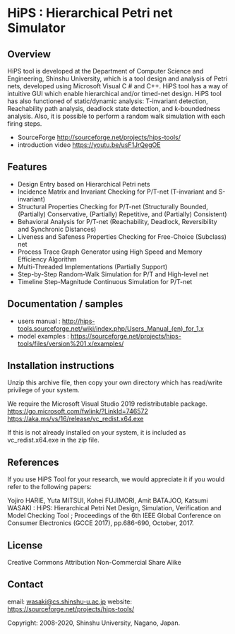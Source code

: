 # HiPS : Hierarchical Petri net Simulator

## Overview

HiPS tool is developed at the Department of Computer Science and Engineering,
Shinshu University, which is a tool design and analysis of Petri nets, 
developed using Microsoft Visual C # and C++. HiPS tool has a way of intuitive
GUI which enable hierarchical and/or timed-net design. HiPS tool has also 
functioned of static/dynamic analysis: T-invariant detection, Reachability 
path analysis, deadlock state detection, and k-boundedness analysis. Also, 
it is possible to perform a random walk simulation with each firing steps.

- SourceForge http://sourceforge.net/projects/hips-tools/
- introduction video https://youtu.be/usF1JrQegOE

## Features

- Design Entry based on Hierarchical Petri nets
- Incidence Matrix and Invariant Checking for P/T-net (T-invariant and 
  S-invariant)
- Structural Properties Checking for P/T-net (Structurally Bounded, 
  (Partially) Conservative, (Partially) Repetitive, and (Partially) Consistent)
- Behavioral Analysis for P/T-net (Reachability, Deadlock, Reversibility and 
  Synchronic Distances)
- Liveness and Safeness Properties Checking for Free-Choice (Subclass) net
- Process Trace Graph Generator using High Speed and Memory Efficiency Algorithm
- Multi-Threaded Implementations (Partially Support)
- Step-by-Step Random-Walk Simulation for P/T and High-level net
- Timeline Step-Magnitude Continuous Simulation for P/T-net

## Documentation / samples

- users manual : http://hips-tools.sourceforge.net/wiki/index.php/Users_Manual_(en)_for_1.x
- model examples : https://sourceforge.net/projects/hips-tools/files/version%201.x/examples/

## Installation instructions

Unzip this archive file, then copy your own directory which has read/write 
privilege of your system.

We require the Microsoft Visual Studio 2019 redistributable package.
https://go.microsoft.com/fwlink/?LinkId=746572
https://aka.ms/vs/16/release/vc_redist.x64.exe

If this is not already installed on your system, it is included as vc_redist.x64.exe 
in the zip file.

## References

If you use HiPS Tool for your research, we would appreciate it if you would refer to 
the following papers:

Yojiro HARIE, Yuta MITSUI, Kohei FUJIMORI, Amit BATAJOO, Katsumi WASAKI :
HiPS: Hierarchical Petri Net Design, Simulation, Verification and Model Checking Tool ; 
Proceedings of the 6th IEEE Global Conference on Consumer Electronics (GCCE 2017), 
pp.686-690, October, 2017.

## License

Creative Commons Attribution Non-Commercial Share Alike

## Contact

email: wasaki@cs.shinshu-u.ac.jp
website: https://sourceforge.net/projects/hips-tools/

Copyright: 2008-2020, Shinshu University, Nagano, Japan.

